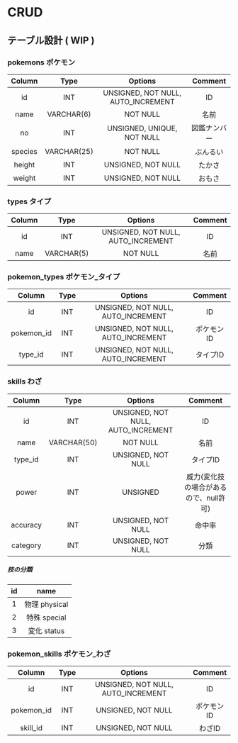 # CRUD

## テーブル設計 ( WIP )

### pokemons ポケモン

| Column  | Type       | Options | Comment |
| :----:  | :----:     | :----:  | :----: |
| id      | INT        | UNSIGNED, NOT NULL, AUTO_INCREMENT | ID |
| name    | VARCHAR(6) | NOT NULL           | 名前 |
| no      | INT        | UNSIGNED, UNIQUE, NOT NULL | 図鑑ナンバー |
| species | VARCHAR(25)| NOT NULL           | ぶんるい |
| height  | INT        | UNSIGNED, NOT NULL | たかさ |
| weight  | INT        | UNSIGNED, NOT NULL | おもさ |

### types タイプ

| Column | Type       | Options | Comment |
| :----: | :----:     | :----:  | :----:  |
| id     | INT        | UNSIGNED, NOT NULL, AUTO_INCREMENT | ID |
| name   | VARCHAR(5) | NOT NULL | 名前 |

### pokemon_types ポケモン_タイプ

| Column     | Type   | Options | Comment |
| :----:     | :----: | :----: | :----: |
| id         | INT    | UNSIGNED, NOT NULL, AUTO_INCREMENT | ID |
| pokemon_id | INT    | UNSIGNED, NOT NULL, AUTO_INCREMENT | ポケモンID |
| type_id    | INT    | UNSIGNED, NOT NULL, AUTO_INCREMENT | タイプID |

### skills わざ

| Column   | Type        | Options | Comment |
| :----:   | :----:      | :----:  | :----: |
| id       | INT         | UNSIGNED, NOT NULL, AUTO_INCREMENT | ID |
| name     | VARCHAR(50) | NOT NULL | 名前 |
| type_id  | INT         | UNSIGNED, NOT NULL | タイプID |
| power    | INT         | UNSIGNED | 威力(変化技の場合があるので、null許可) |
| accuracy | INT         | UNSIGNED, NOT NULL | 命中率 |
| category | INT         | UNSIGNED, NOT NULL | 分類 |

##### 技の分類
| id | name |
| :----: | :----: |
| 1 | 物理 physical |
| 2 | 特殊 special |
| 3 | 変化 status |

### pokemon_skills ポケモン_わざ

| Column     | Type   | Options | Comment |
| :----:     | :----: | :----:  | :----: |
| id         | INT    | UNSIGNED, NOT NULL, AUTO_INCREMENT | ID |
| pokemon_id | INT    | UNSIGNED, NOT NULL | ポケモンID |
| skill_id   | INT    | UNSIGNED, NOT NULL | わざID |
